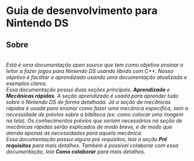 # Guia de desenvolvimento para Nintendo DS
## Sobre
<br><i>
Está é uma documentação open source que tem como objetivo ensinar o leitor a fazer jogos para Nintendo DS usando libnds com C++. Nosso objetivo é facilitar o aprendizado usando uma documentação atualizada e exemplos claros.
<br><i>
Essa documentação possui duas seções principais. **Aprendizado** e **Mecânicas rápidas**. A seção aprendizado é usada para aprender tudo sobre o Nintendo DS de forma detalhada. Já a seção de mecânicas rápidas é usada para ensinar como fazer uma mecânica específica, sem a necessidade de prévios sobre a bibliteca (ex: como colocar uma imagem na tela). Os conhecimentos prévios que seriam necessários na seção de mecânicas rápidas serão explicados de modo breve, e de modo que atenda apenas as necessidades para aquela mecânica.
<br><i>
Essa documentação possui alguns pré requisitos, leia a seção **Pré requisitos** para mais detalhes. Também é possível colaborar com essa documentação, leia **Como colaborar** para mais detalhes.
